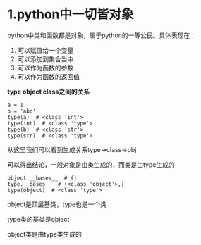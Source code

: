# 1.python中一切皆对象
python中类和函数都是对象，属于python的一等公民。具体表现在：
1. 可以赋值给一个变量
2. 可以添加到集合当中
3. 可以作为函数的参数
4. 可以作为函数的返回值

**type object class之间的关系**
```
a = 1
b = 'abc'
type(a)  # <class 'int'>
type(int)  # <class 'type'>
type(b)  # <class 'str'>
type(str)  # <class 'type'>
```
从这里我们可以看到生成关系type->class->obj

可以得出结论，一般对象是由类生成的，而类是由type生成的

```
object.__bases__  # ()
type.__bases__  # (<class 'object'>,)
type(object)  # <class 'type'>
```
object是顶层基类，type也是一个类

type类的基类是object

object类是由type类生成的


